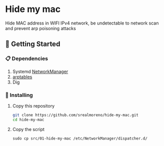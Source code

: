 # Hide my mac

Hide MAC address in WIFI IPv4 network, be undetectable to network scan and prevent
arp poisoning attacks

## 🚀 Getting Started

### 📋 Dependencies

1. Systemd [NetworkManager](https://wiki.archlinux.org/title/NetworkManager)
2. [arptables](https://man.archlinux.org/man/core/iptables/arptables-nft.8.en)
3. Dig

### 🔧 Installing

1. Copy this repository

    ```bash
    git clone https://github.com/srealmoreno/hide-my-mac.git
    cd hide-my-mac
    ```

2. Copy the script

   ```hash
   sudo cp src/01-hide-my-mac /etc/NetworkManager/dispatcher.d/
   ```

